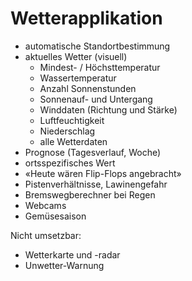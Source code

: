 # Wetterapplikation

- automatische Standortbestimmung
- aktuelles Wetter (visuell)
	- Mindest- / Höchsttemperatur
	- Wassertemperatur
	- Anzahl Sonnenstunden
	- Sonnenauf- und Untergang
	- Winddaten (Richtung und Stärke)
	- Luftfeuchtigkeit
	- Niederschlag
	- alle Wetterdaten
- Prognose (Tagesverlauf, Woche)
- ortsspezifisches Wert
- «Heute wären Flip-Flops angebracht»
- Pistenverhältnisse, Lawinengefahr
- Bremswegberechner bei Regen
- Webcams
- Gemüsesaison


Nicht umsetzbar:
- Wetterkarte und -radar
- Unwetter-Warnung